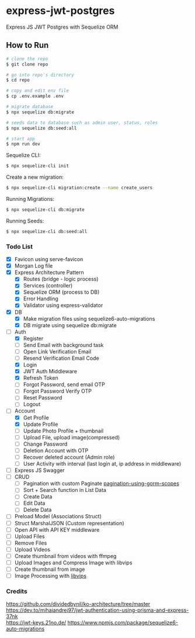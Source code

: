 # express-jwt-postgres

Express JS JWT Postgres with Sequelize ORM

## How to Run

```bash
# clone the repo
$ git clone repo

# go into repo's directory
$ cd repo

# copy and edit env file
$ cp .env.example .env

# migrate database
$ npx sequelize db:migrate

# seeds data to database such as admin user, status, roles
$ npx sequelize db:seed:all

# start app
$ npm run dev
```

Sequelize CLI:

```bash
$ npx sequelize-cli init
```

Create a new migration:

```bash
$ npx sequelize-cli migration:create --name create_users
```

Running Migrations:

```bash
$ npx sequelize-cli db:migrate
```

Running Seeds:

```bash
$ npx sequelize-cli db:seed:all
```

### Todo List

- [x] Favicon using serve-favicon
- [x] Morgan Log file
- [x] Express Architecture Pattern
  - [x] Routes (bridge - logic process)
  - [x] Services (controller)
  - [x] Sequelize ORM (process to DB)
  - [x] Error Handling
  - [x] Validator using express-validator
- [x] DB
  - [x] Make migration files using sequelize6-auto-migrations
  - [x] DB migrate using sequelize db:migrate
- [ ] Auth
  - [x] Register
  - [ ] Send Email with background task
  - [ ] Open Link Verification Email
  - [ ] Resend Verification Email Code
  - [x] Login
  - [x] JWT Auth Middleware
  - [x] Refresh Token
  - [ ] Forgot Password, send email OTP
  - [ ] Forgot Password Verify OTP
  - [ ] Reset Password
  - [ ] Logout
- [ ] Account
  - [x] Get Profile
  - [x] Update Profile
  - [ ] Update Photo Profile + thumbnail
  - [ ] Upload File, upload image(compressed)
  - [ ] Change Password
  - [ ] Deletion Account with OTP
  - [ ] Recover deleted account (Admin role)
  - [ ] User Activity with interval (last login at, ip address in middleware)
- [ ] Express JS Swagger
- [ ] CRUD
  - [ ] Pagination with custom Paginate [pagination-using-gorm-scopes](https://dev.to/rafaelgfirmino/pagination-using-gorm-scopes-3k5f)
  - [ ] Sort + Search function in List Data
  - [ ] Create Data
  - [ ] Edit Data
  - [ ] Delete Data
- [ ] Preload Model (Associations Struct)
- [ ] Struct MarshalJSON (Custom representation)
- [ ] Open API with API KEY middleware
- [ ] Upload Files
- [ ] Remove Files
- [ ] Upload Videos
- [ ] Create thumbnail from videos with ffmpeg
- [ ] Upload Images and Compress Image with libvips
- [ ] Create thumbnail from image
- [ ] Image Processing with [libvips](https://www.libvips.org/)

### Credits

https://github.com/dividedbynil/ko-architecture/tree/master  
https://dev.to/mihaiandrei97/jwt-authentication-using-prisma-and-express-37nk  
https://jwt-keys.21no.de/
https://www.npmjs.com/package/sequelize6-auto-migrations
